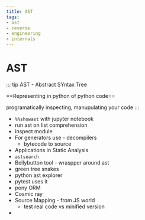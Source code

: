 ```yaml
---
title: AST
tags:
- ast
- reverse
- engineering
- internals
---
```


# AST

<TagLinks />

::: tip AST - Abstract SYntax Tree

==Representing in python of python code==

programatically inspecting, manupulating your code
:::

* `%%showast` with jupyter notebook
* run ast on list comprehension
* inspect module
* For generators use - decompilers
  * bytecode to source
* Applications in Static Analysis
* `astsearch`
* Bellybutton tool - wraspper around ast
* green tree snakes
* python ast explorer
* pytest uses it
* pony ORM
* Cosmic ray
* Source Mapping - from JS world
  * test real code vs minified version
*

<Footer />
